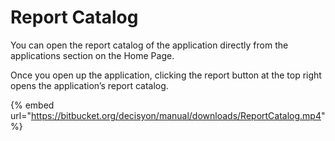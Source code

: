 # Report Catalog

You can open the report catalog of the application directly from the applications section on the Home Page.

Once you open up the application, clicking the report button at the top right opens the application’s report catalog.

{% embed url="https://bitbucket.org/decisyon/manual/downloads/ReportCatalog.mp4" %}



